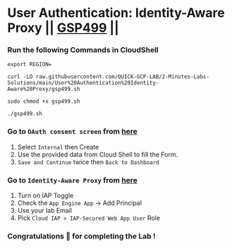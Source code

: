 # User Authentication: Identity-Aware Proxy || [GSP499](https://www.cloudskillsboost.google/focuses/5562?parent=catalog) ||

### Run the following Commands in CloudShell

```
export REGION=
```

```
curl -LO raw.githubusercontent.com/QUICK-GCP-LAB/2-Minutes-Labs-Solutions/main/User%20Authentication%20Identity-Aware%20Proxy/gsp499.sh

sudo chmod +x gsp499.sh

./gsp499.sh
```

### Go to `OAuth consent screen` from [here](https://console.cloud.google.com/apis/credentials/consent?)

1. Select `Internal` then Create
2. Use the provided data from Cloud Shell to fill the Form.
3. `Save and Continue` twice then `Back to Dashboard`

### Go to `Identity-Aware Proxy` from [here](https://console.cloud.google.com/security/iap?)

1. Turn on IAP Toggle
2. Check the `App Engine App` -> Add Principal
3. Use your lab Email
4. Pick `Cloud IAP > IAP-Secured Web App User` Role

### Congratulations 🎉 for completing the Lab !
